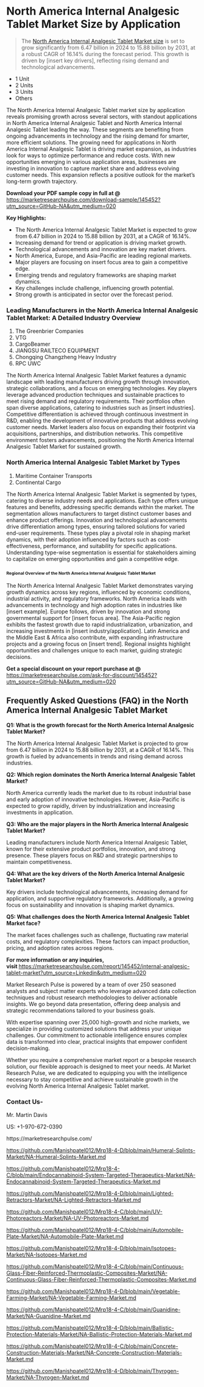 <h1>North America Internal Analgesic Tablet Market&nbsp;Size by Application</h1><blockquote><p>The <a href="https://marketresearchpulse.com/download-sample/145452?utm_source=GitHub-NA&amp;utm_medium=020">North America Internal Analgesic Tablet Market size</a> is set to grow significantly from 6.47 billion in 2024 to 15.88 billion by 2031, at a robust CAGR of 16.14% during the forecast period. This growth is driven by [insert key drivers], reflecting rising demand and technological advancements.</p></blockquote><ul><li>1 Unit<li> 2 Units<li> 3 Units<li> Others</li></ul><p>The North America Internal Analgesic Tablet market size by application reveals promising growth across several sectors, with standout applications in North America Internal Analgesic Tablet and North America Internal Analgesic Tablet leading the way. These segments are benefiting from ongoing advancements in technology and the rising demand for smarter, more efficient solutions. The growing need for applications in North America Internal Analgesic Tablet is driving market expansion, as industries look for ways to optimize performance and reduce costs. With new opportunities emerging in various application areas, businesses are investing in innovation to capture market share and address evolving customer needs. This expansion reflects a positive outlook for the market’s long-term growth trajectory.</p><p><strong>Download your PDF sample copy in full at @ </strong><a href="https://marketresearchpulse.com/download-sample/145452?utm_source=GitHub-NA&amp;utm_medium=020">https://marketresearchpulse.com/download-sample/145452?utm_source=GitHub-NA&amp;utm_medium=020</a></p><p><strong>Key Highlights: </strong></p><ul><li>The North America Internal Analgesic Tablet Market is expected to grow from 6.47 billion in 2024 to 15.88 billion by 2031, at a CAGR of 16.14%.</li><li>Increasing demand for trend or application is driving market growth.</li><li>Technological advancements and innovation are key market drivers.</li><li>North America, Europe, and Asia-Pacific are leading regional markets.</li><li>Major players are focusing on insert focus area to gain a competitive edge.</li><li>Emerging trends and regulatory frameworks are shaping market dynamics.</li><li>Key challenges include challenge, influencing growth potential.</li><li>Strong growth is anticipated in sector over the forecast period.</li></ul><h3>Leading Manufacturers in the North America Internal Analgesic Tablet Market: A Detailed Industry Overview</h3><ol><li>The Greenbrier Companies</li><li>VTG</li><li>CargoBeamer</li><li>JIANGSU RAILTECO EQUIPMENT</li><li>Chongqing Changzheng Heavy Industry</li><li>RPC UWC</li></ol><div class="flex max-w-full flex-col flex-grow"><div class="min-h-8 text-message flex w-full flex-col items-end gap-2 whitespace-normal break-words [.text-message+&amp;]:mt-5" dir="auto" data-message-author-role="assistant" data-message-id="fd8432e4-4910-450d-b182-61b7bfb0a01f" data-message-model-slug="gpt-4o"><div class="flex w-full flex-col gap-1 empty:hidden first:pt-[3px]"><div class="markdown prose w-full break-words dark:prose-invert light"><p>The North America Internal Analgesic Tablet Market features a dynamic landscape with leading manufacturers driving growth through innovation, strategic collaborations, and a focus on emerging technologies. Key players leverage advanced production techniques and sustainable practices to meet rising demand and regulatory requirements. Their portfolios often span diverse applications, catering to industries such as [insert industries]. Competitive differentiation is achieved through continuous investment in R&amp;D, enabling the development of innovative products that address evolving customer needs. Market leaders also focus on expanding their footprint via acquisitions, partnerships, and distribution networks. This competitive environment fosters advancements, positioning the North America Internal Analgesic Tablet Market for sustained growth.</p></div></div></div></div><h3>North America Internal Analgesic Tablet Market by Types</h3><ol><li>Maritime Container Transports<li> Continental Cargo</li></ol><div class="flex max-w-full flex-col flex-grow"><div class="min-h-8 text-message flex w-full flex-col items-end gap-2 whitespace-normal break-words [.text-message+&amp;]:mt-5" dir="auto" data-message-author-role="assistant" data-message-id="084470be-0bb7-4664-bddf-5156b4f41249" data-message-model-slug="gpt-4o-mini"><div class="flex w-full flex-col gap-1 empty:hidden first:pt-[3px]"><div class="markdown prose w-full break-words dark:prose-invert light"><p>The North America Internal Analgesic Tablet Market is segmented by types, catering to diverse industry needs and applications. Each type offers unique features and benefits, addressing specific demands within the market. The segmentation allows manufacturers to target distinct customer bases and enhance product offerings. Innovation and technological advancements drive differentiation among types, ensuring tailored solutions for varied end-user requirements. These types play a pivotal role in shaping market dynamics, with their adoption influenced by factors such as cost-effectiveness, performance, and suitability for specific applications. Understanding type-wise segmentation is essential for stakeholders aiming to capitalize on emerging opportunities and gain a competitive edge.</p></div></div></div></div><h3><span style="font-size: 11px;">Regional Overview of the North America Internal Analgesic Tablet Market</span></h3><div class="flex max-w-full flex-col flex-grow"><div class="min-h-8 text-message flex w-full flex-col items-end gap-2 whitespace-normal break-words [.text-message+&amp;]:mt-5" dir="auto" data-message-author-role="assistant" data-message-id="e9038762-ce64-4e30-91c9-9bd413514231" data-message-model-slug="gpt-4o-mini"><div class="flex w-full flex-col gap-1 empty:hidden first:pt-[3px]"><div class="markdown prose w-full break-words dark:prose-invert light"><p>The North America Internal Analgesic Tablet Market demonstrates varying growth dynamics across key regions, influenced by economic conditions, industrial activity, and regulatory frameworks. North America leads with advancements in technology and high adoption rates in industries like [insert example]. Europe follows, driven by innovation and strong governmental support for [insert focus area]. The Asia-Pacific region exhibits the fastest growth due to rapid industrialization, urbanization, and increasing investments in [insert industry/application]. Latin America and the Middle East &amp; Africa also contribute, with expanding infrastructure projects and a growing focus on [insert trend]. Regional insights highlight opportunities and challenges unique to each market, guiding strategic decisions.</p></div></div></div></div><p><strong>Get a special discount on your report purchase at @ </strong><a href="https://marketresearchpulse.com/ask-for-discount/145452?utm_source=GitHub-NA&amp;utm_medium=020">https://marketresearchpulse.com/ask-for-discount/145452?utm_source=GitHub-NA&amp;utm_medium=020</a></p><h2>Frequently Asked Questions (FAQ) in the North America Internal Analgesic Tablet Market</h2><p><strong>Q1: What is the growth forecast for the North America Internal Analgesic Tablet Market?</strong></p><p>The North America Internal Analgesic Tablet Market is projected to grow from 6.47 billion in 2024 to 15.88 billion by 2031, at a CAGR of 16.14%. This growth is fueled by advancements in trends and rising demand across industries.</p><p><strong>Q2: Which region dominates the North America Internal Analgesic Tablet Market?</strong></p><p>North America currently leads the market due to its robust industrial base and early adoption of innovative technologies. However, Asia-Pacific is expected to grow rapidly, driven by industrialization and increasing investments in application.</p><p><strong>Q3: Who are the major players in the North America Internal Analgesic Tablet Market?</strong></p><p>Leading manufacturers include North America Internal Analgesic Tablet, known for their extensive product portfolios, innovation, and strong presence. These players focus on R&amp;D and strategic partnerships to maintain competitiveness.</p><p><strong>Q4: What are the key drivers of the North America Internal Analgesic Tablet Market?</strong></p><p>Key drivers include technological advancements, increasing demand for application, and supportive regulatory frameworks. Additionally, a growing focus on sustainability and innovation is shaping market dynamics.</p><p><strong>Q5: What challenges does the North America Internal Analgesic Tablet Market face?</strong></p><p>The market faces challenges such as challenge, fluctuating raw material costs, and regulatory complexities. These factors can impact production, pricing, and adoption rates across regions.</p><p><strong>For more information or any inquiries, visit&nbsp;</strong><a href="https://marketresearchpulse.com/report/145452/internal-analgesic-tablet-market?utm_source=Linkedin&utm_medium=020">https://marketresearchpulse.com/report/145452/internal-analgesic-tablet-market?utm_source=Linkedin&utm_medium=020</a></p><p>Market Research Pulse is powered by a team of over 250 seasoned analysts and subject matter experts who leverage advanced data collection techniques and robust research methodologies to deliver actionable insights. We go beyond data presentation, offering deep analysis and strategic recommendations tailored to your business goals.</p><p>With expertise spanning over 25,000 high-growth and niche markets, we specialize in providing customized solutions that address your unique challenges. Our commitment to actionable intelligence ensures complex data is transformed into clear, practical insights that empower confident decision-making.</p><p>Whether you require a comprehensive market report or a bespoke research solution, our flexible approach is designed to meet your needs. At Market Research Pulse, we are dedicated to equipping you with the intelligence necessary to stay competitive and achieve sustainable growth in the evolving North America Internal Analgesic Tablet market.</p><h3><strong>Contact Us-</strong></h3><p>Mr. Martin Davis</p><p>US: +1-970-672-0390</p><p>https://marketresearchpulse.com/</p><p><a href="https://github.com/Manishpatel012/Mrp18-4-D/blob/main/Humeral-Splints-Market/NA-Humeral-Splints-Market.md">https://github.com/Manishpatel012/Mrp18-4-D/blob/main/Humeral-Splints-Market/NA-Humeral-Splints-Market.md</a></p><p><a href="https://github.com/Manishpatel012/Mrp18-4-C/blob/main/Endocannabinoid-System-Targeted-Therapeutics-Market/NA-Endocannabinoid-System-Targeted-Therapeutics-Market.md">https://github.com/Manishpatel012/Mrp18-4-C/blob/main/Endocannabinoid-System-Targeted-Therapeutics-Market/NA-Endocannabinoid-System-Targeted-Therapeutics-Market.md</a></p><p><a href="https://github.com/Manishpatel012/Mrp18-4-D/blob/main/Lighted-Retractors-Market/NA-Lighted-Retractors-Market.md">https://github.com/Manishpatel012/Mrp18-4-D/blob/main/Lighted-Retractors-Market/NA-Lighted-Retractors-Market.md</a></p><p><a href="https://github.com/Manishpatel012/Mrp18-4-C/blob/main/UV-Photoreactors-Market/NA-UV-Photoreactors-Market.md">https://github.com/Manishpatel012/Mrp18-4-C/blob/main/UV-Photoreactors-Market/NA-UV-Photoreactors-Market.md</a></p><p><a href="https://github.com/Manishpatel012/Mrp18-4-C/blob/main/Automobile-Plate-Market/NA-Automobile-Plate-Market.md">https://github.com/Manishpatel012/Mrp18-4-C/blob/main/Automobile-Plate-Market/NA-Automobile-Plate-Market.md</a></p><p><a href="https://github.com/Manishpatel012/Mrp18-4-D/blob/main/Isotopes-Market/NA-Isotopes-Market.md">https://github.com/Manishpatel012/Mrp18-4-D/blob/main/Isotopes-Market/NA-Isotopes-Market.md</a></p><p><a href="https://github.com/Manishpatel012/Mrp18-4-C/blob/main/Continuous-Glass-Fiber-Reinforced-Thermoplastic-Composites-Market/NA-Continuous-Glass-Fiber-Reinforced-Thermoplastic-Composites-Market.md">https://github.com/Manishpatel012/Mrp18-4-C/blob/main/Continuous-Glass-Fiber-Reinforced-Thermoplastic-Composites-Market/NA-Continuous-Glass-Fiber-Reinforced-Thermoplastic-Composites-Market.md</a></p><p><a href="https://github.com/Manishpatel012/Mrp18-4-D/blob/main/Vegetable-Farming-Market/NA-Vegetable-Farming-Market.md">https://github.com/Manishpatel012/Mrp18-4-D/blob/main/Vegetable-Farming-Market/NA-Vegetable-Farming-Market.md</a></p><p><a href="https://github.com/Manishpatel012/Mrp18-4-C/blob/main/Guanidine-Market/NA-Guanidine-Market.md">https://github.com/Manishpatel012/Mrp18-4-C/blob/main/Guanidine-Market/NA-Guanidine-Market.md</a></p><p><a href="https://github.com/Manishpatel012/Mrp18-4-D/blob/main/Ballistic-Protection-Materials-Market/NA-Ballistic-Protection-Materials-Market.md">https://github.com/Manishpatel012/Mrp18-4-D/blob/main/Ballistic-Protection-Materials-Market/NA-Ballistic-Protection-Materials-Market.md</a></p><p><a href="https://github.com/Manishpatel012/Mrp18-4-C/blob/main/Concrete-Construction-Materials-Market/NA-Concrete-Construction-Materials-Market.md">https://github.com/Manishpatel012/Mrp18-4-C/blob/main/Concrete-Construction-Materials-Market/NA-Concrete-Construction-Materials-Market.md</a></p><p><a href="https://github.com/Manishpatel012/Mrp18-4-D/blob/main/Thyrogen-Market/NA-Thyrogen-Market.md">https://github.com/Manishpatel012/Mrp18-4-D/blob/main/Thyrogen-Market/NA-Thyrogen-Market.md</a></p>
